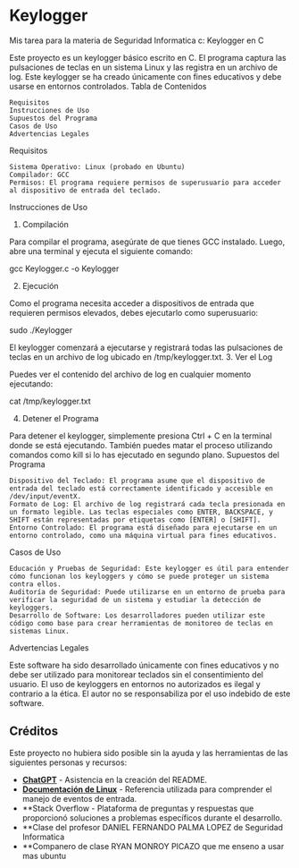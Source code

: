 # Keylogger
Mis tarea para la materia de Seguridad Informatica c:
Keylogger en C

Este proyecto es un keylogger básico escrito en C. El programa captura las pulsaciones de teclas en un sistema Linux y las registra en un archivo de log. Este keylogger se ha creado únicamente con fines educativos y debe usarse en entornos controlados.
Tabla de Contenidos

    Requisitos
    Instrucciones de Uso
    Supuestos del Programa
    Casos de Uso
    Advertencias Legales

Requisitos

    Sistema Operativo: Linux (probado en Ubuntu)
    Compilador: GCC
    Permisos: El programa requiere permisos de superusuario para acceder al dispositivo de entrada del teclado.

Instrucciones de Uso
1. Compilación

Para compilar el programa, asegúrate de que tienes GCC instalado. Luego, abre una terminal y ejecuta el siguiente comando:

gcc Keylogger.c -o Keylogger

2. Ejecución

Como el programa necesita acceder a dispositivos de entrada que requieren permisos elevados, debes ejecutarlo como superusuario:

sudo ./Keylogger

El keylogger comenzará a ejecutarse y registrará todas las pulsaciones de teclas en un archivo de log ubicado en /tmp/keylogger.txt.
3. Ver el Log

Puedes ver el contenido del archivo de log en cualquier momento ejecutando:

cat /tmp/keylogger.txt

4. Detener el Programa

Para detener el keylogger, simplemente presiona Ctrl + C en la terminal donde se está ejecutando. También puedes matar el proceso utilizando comandos como kill si lo has ejecutado en segundo plano.
Supuestos del Programa

    Dispositivo del Teclado: El programa asume que el dispositivo de entrada del teclado está correctamente identificado y accesible en /dev/input/eventX.
    Formato de Log: El archivo de log registrará cada tecla presionada en un formato legible. Las teclas especiales como ENTER, BACKSPACE, y SHIFT están representadas por etiquetas como [ENTER] o [SHIFT].
    Entorno Controlado: El programa está diseñado para ejecutarse en un entorno controlado, como una máquina virtual para fines educativos.

Casos de Uso

    Educación y Pruebas de Seguridad: Este keylogger es útil para entender cómo funcionan los keyloggers y cómo se puede proteger un sistema contra ellos.
    Auditoría de Seguridad: Puede utilizarse en un entorno de prueba para verificar la seguridad de un sistema y estudiar la detección de keyloggers.
    Desarrollo de Software: Los desarrolladores pueden utilizar este código como base para crear herramientas de monitoreo de teclas en sistemas Linux.

Advertencias Legales

Este software ha sido desarrollado únicamente con fines educativos y no debe ser utilizado para monitorear teclados sin el consentimiento del usuario. El uso de keyloggers en entornos no autorizados es ilegal y contrario a la ética. El autor no se responsabiliza por el uso indebido de este software.

## Créditos

Este proyecto no hubiera sido posible sin la ayuda y las herramientas de las siguientes personas y recursos:

- **[ChatGPT](https://www.openai.com/)** - Asistencia en la creación del README.
- **[Documentación de Linux](https://www.kernel.org/doc/html/latest/input/input-programming.html)** - Referencia utilizada para comprender el manejo de eventos de entrada.
- **Stack Overflow - Plataforma de preguntas y respuestas que proporcionó soluciones a problemas específicos durante el desarrollo.
- **Clase del profesor DANIEL FERNANDO PALMA LOPEZ de Seguridad Informatica
- **Companero de clase RYAN MONROY PICAZO que me enseno a usar mas ubuntu
